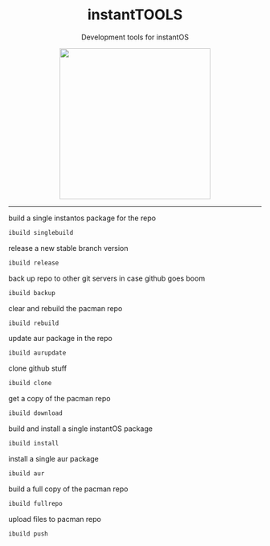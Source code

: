<div align="center">
    <h1>instantTOOLS</h1>
    <p>Development tools for instantOS</p>
    <img width="300" height="300" src="https://raw.githubusercontent.com/instantOS/instantLOGO/main/png/tools.png">
</div>

--------  


build a single instantos package for the repo

```sh
ibuild singlebuild
```

release a new stable branch version

```sh
ibuild release
```

back up repo to other git servers in case github goes boom

```sh
ibuild backup
```

clear and rebuild the pacman repo

```sh
ibuild rebuild
```

update aur package in the repo

```sh
ibuild aurupdate
```

clone github stuff

```sh
ibuild clone
```

get a copy of the pacman repo

```sh
ibuild download
```

build and install a single instantOS package

```sh
ibuild install
```

install a single aur package

```sh
ibuild aur
```

build a full copy of the pacman repo

```sh
ibuild fullrepo
```

upload files to pacman repo

```sh
ibuild push
```

